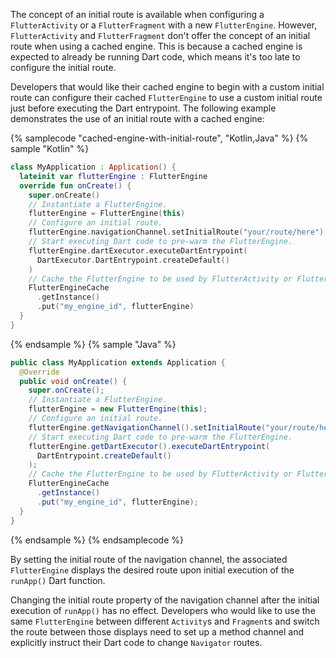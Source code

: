 The concept of an initial route is available when configuring a
`FlutterActivity` or a `FlutterFragment` with a new `FlutterEngine`.
However, `FlutterActivity` and `FlutterFragment` don't offer the
concept of an initial route when using a cached engine.
This is because a cached engine is expected to already be
running Dart code, which means it's too late to configure the
initial route.

Developers that would like their cached engine to begin
with a custom initial route can configure their cached
`FlutterEngine` to use a custom initial route just before
executing the Dart entrypoint. The following example
demonstrates the use of an initial route with a cached engine:

{% samplecode "cached-engine-with-initial-route", "Kotlin,Java" %}
{% sample "Kotlin" %}

```kotlin title="MyApplication.kt"
class MyApplication : Application() {
  lateinit var flutterEngine : FlutterEngine
  override fun onCreate() {
    super.onCreate()
    // Instantiate a FlutterEngine.
    flutterEngine = FlutterEngine(this)
    // Configure an initial route.
    flutterEngine.navigationChannel.setInitialRoute("your/route/here");
    // Start executing Dart code to pre-warm the FlutterEngine.
    flutterEngine.dartExecutor.executeDartEntrypoint(
      DartExecutor.DartEntrypoint.createDefault()
    )
    // Cache the FlutterEngine to be used by FlutterActivity or FlutterFragment.
    FlutterEngineCache
      .getInstance()
      .put("my_engine_id", flutterEngine)
  }
}
```

{% endsample %}
{% sample "Java" %}

```java title="MyApplication.java"
public class MyApplication extends Application {
  @Override
  public void onCreate() {
    super.onCreate();
    // Instantiate a FlutterEngine.
    flutterEngine = new FlutterEngine(this);
    // Configure an initial route.
    flutterEngine.getNavigationChannel().setInitialRoute("your/route/here");
    // Start executing Dart code to pre-warm the FlutterEngine.
    flutterEngine.getDartExecutor().executeDartEntrypoint(
      DartEntrypoint.createDefault()
    );
    // Cache the FlutterEngine to be used by FlutterActivity or FlutterFragment.
    FlutterEngineCache
      .getInstance()
      .put("my_engine_id", flutterEngine);
  }
}
```

{% endsample %}
{% endsamplecode %}

By setting the initial route of the navigation channel, the associated
`FlutterEngine` displays the desired route upon initial execution of the
`runApp()` Dart function.

Changing the initial route property of the navigation channel
after the initial execution of `runApp()` has no effect.
Developers who would like to use the same `FlutterEngine`
between different `Activity`s and `Fragment`s and switch
the route between those displays need to set up a method channel and
explicitly instruct their Dart code to change `Navigator` routes.

